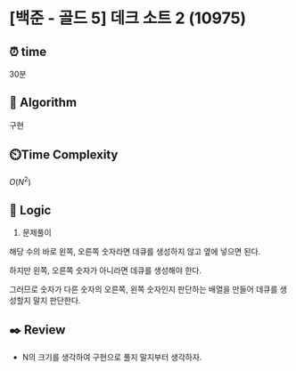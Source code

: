 # [백준 - 골드 5] 데크 소트 2 (10975)
 
## ⏰  **time**

30분

## :pushpin: **Algorithm**

구현

## ⏲️**Time Complexity**

$O(N^2)$

## :round_pushpin: **Logic**

1. 문제풀이

해당 수의 바로 왼쪽, 오른쪽 숫자라면 데큐를 생성하지 않고 옆에 넣으면 된다.

하지만 왼쪽, 오른쪽 숫자가 아니라면 데큐를 생성해야 한다.

그러므로 숫자가 다른 숫자의 오른쪽, 왼쪽 숫자인지 판단하는 배열을 만들어 데큐를 생성할지 말지 판단한다.

## :black_nib: **Review**
- N의 크기를 생각하여 구현으로 풀지 말지부터 생각하자.